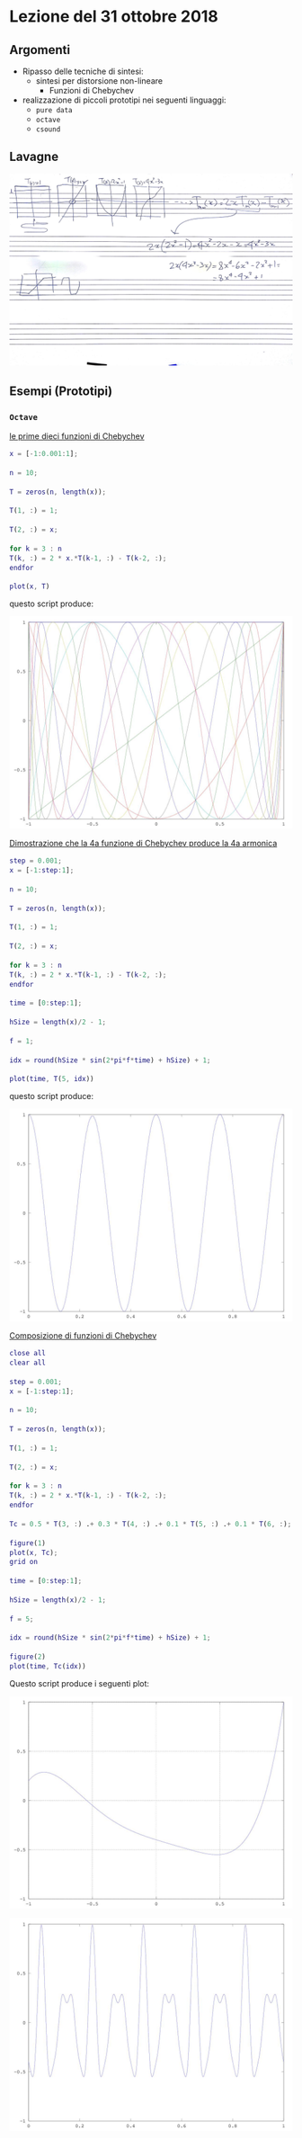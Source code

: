 # Lezione del 31 ottobre 2018

## Argomenti

* Ripasso delle tecniche di sintesi:
  * sintesi per distorsione non-lineare
    * Funzioni di Chebychev
* realizzazione di piccoli prototipi nei seguenti linguaggi:
  * `pure data`
  * `octave`
  * `csound`

## Lavagne

![whiteboard 1](./BN_IM_2018-10-31_19.13.13_1.jpg)

## Esempi (Prototipi)


### `Octave`

[le prime dieci funzioni di Chebychev](./cheb1.m)

```matlab
x = [-1:0.001:1];

n = 10;

T = zeros(n, length(x));

T(1, :) = 1;

T(2, :) = x;

for k = 3 : n
T(k, :) = 2 * x.*T(k-1, :) - T(k-2, :);
endfor

plot(x, T)
```

questo script produce:

![le prime dieci funzioni di Chebychev](./cheb-1-10.jpg)

[Dimostrazione che la 4a funzione di Chebychev produce la 4a armonica](./cheb2.m)

```matlab
step = 0.001;
x = [-1:step:1];

n = 10;

T = zeros(n, length(x));

T(1, :) = 1;

T(2, :) = x;

for k = 3 : n
T(k, :) = 2 * x.*T(k-1, :) - T(k-2, :);
endfor

time = [0:step:1];

hSize = length(x)/2 - 1;

f = 1;

idx = round(hSize * sin(2*pi*f*time) + hSize) + 1;

plot(time, T(5, idx))
```

questo script produce:

![la quarta armonica di f=1](./cheb2.jpg)

[Composizione di funzioni di Chebychev](./cheb3.m)

```matlab
close all
clear all

step = 0.001;
x = [-1:step:1];

n = 10;

T = zeros(n, length(x));

T(1, :) = 1;

T(2, :) = x;

for k = 3 : n
T(k, :) = 2 * x.*T(k-1, :) - T(k-2, :);
endfor

Tc = 0.5 * T(3, :) .+ 0.3 * T(4, :) .+ 0.1 * T(5, :) .+ 0.1 * T(6, :);

figure(1)
plot(x, Tc);
grid on

time = [0:step:1];

hSize = length(x)/2 - 1;

f = 5;

idx = round(hSize * sin(2*pi*f*time) + hSize) + 1;

figure(2)
plot(time, Tc(idx))
```
Questo script produce i seguenti plot:

![la funzione di distorsione](./cheb3_1.jpg)

![la funzione risultante](./cheb3_2.jpg)
